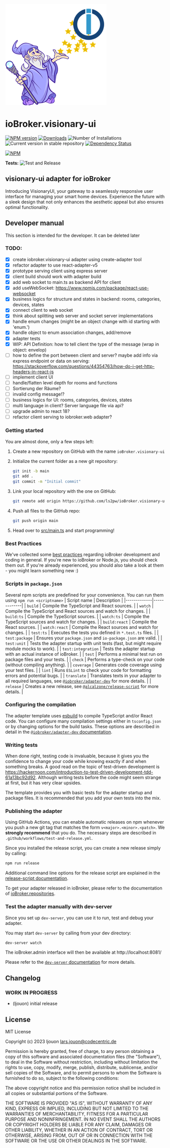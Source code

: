 ![Logo](admin/visionary-ui.png)

# ioBroker.visionary-ui

[![NPM version](https://img.shields.io/npm/v/iobroker.visionary-ui.svg)](https://www.npmjs.com/package/iobroker.visionary-ui)
[![Downloads](https://img.shields.io/npm/dm/iobroker.visionary-ui.svg)](https://www.npmjs.com/package/iobroker.visionary-ui)
![Number of Installations](https://iobroker.live/badges/visionary-ui-installed.svg)
![Current version in stable repository](https://iobroker.live/badges/visionary-ui-stable.svg)
[![Dependency Status](https://img.shields.io/david/ls2pw/iobroker.visionary-ui.svg)](https://david-dm.org/ls2pw/iobroker.visionary-ui)

[![NPM](https://nodei.co/npm/iobroker.visionary-ui.png?downloads=true)](https://nodei.co/npm/iobroker.visionary-ui/)

**Tests:** ![Test and Release](https://github.com/ls2pw/ioBroker.visionary-ui/workflows/Test%20and%20Release/badge.svg)

## visionary-ui adapter for ioBroker

Introducing VisionaryUI, your gateway to a seamlessly responsive user interface for managing your smart home devices.
Experience the future with a sleek design that not only enhances the aesthetic appeal but also ensures optimal
functionality.

## Developer manual

This section is intended for the developer. It can be deleted later

### TODO:

- [x] create iobroker.visionary-ui adapter using create-adapter tool
- [x] refactor adapter to use react-adapter-v5
- [x] prototype serving client using express server
- [x] client build should work with adapter build
- [x] add web socket to main.ts as backend API for client
- [x] add useWebSocket: https://www.npmjs.com/package/react-use-websocket
- [x] business logics for structure and states in backend: rooms, categories, devices, states
- [x] connect client to web socket
- [x] think about splitting web server and socket server implementations
- [x] handle enum changes (might be an object change with id starting with 'enum.')
- [x] handle object to enum association changes, add/remove
- [x] adapter tests
- [x] WIP: API Definition: how to tell client the type of the message (wrap in object: envelop)
- [ ] how to define the port between client and server? maybe add info via express endpoint or data on
  serving: https://stackoverflow.com/questions/44354763/how-do-i-get-http-headers-in-react-js
- [ ] implement client UI
- [ ] handle/flatten level depth for rooms and functions
- [ ] Sortierung der Räume?
- [ ] invalid config message!?
- [ ] business logics for UI: rooms, categories, devices, states
- [ ] multi language in client? Server language file via api?
- [ ] upgrade admin to react 18?
- [ ] refactor client serving to iobroker.web adapter?

### Getting started

You are almost done, only a few steps left:

1. Create a new repository on GitHub with the name `ioBroker.visionary-ui`
1. Initialize the current folder as a new git repository:
    ```bash
    git init -b main
    git add .
    git commit -m "Initial commit"
    ```
1. Link your local repository with the one on GitHub:
    ```bash
    git remote add origin https://github.com/ls2pw/ioBroker.visionary-ui
    ```

1. Push all files to the GitHub repo:
    ```bash
    git push origin main
    ```

1. Head over to [src/main.ts](src/main.ts) and start programming!

### Best Practices

We've collected
some [best practices](https://github.com/ioBroker/ioBroker.repositories#development-and-coding-best-practices) regarding
ioBroker development and coding in general. If you're new to ioBroker or Node.js, you should
check them out. If you're already experienced, you should also take a look at them - you might learn something new :)

### Scripts in `package.json`

Several npm scripts are predefined for your convenience. You can run them using `npm run <scriptname>`
| Script name | Description |
|-------------|-------------|
| `build` | Compile the TypeScript and React sources. |
| `watch` | Compile the TypeScript and React sources and watch for changes. |
| `build:ts` | Compile the TypeScript sources. |
| `watch:ts` | Compile the TypeScript sources and watch for changes. |
| `build:react` | Compile the React sources. |
| `watch:react` | Compile the React sources and watch for changes. |
| `test:ts` | Executes the tests you defined in `*.test.ts` files. |
| `test:package` | Ensures your `package.json` and `io-package.json` are valid. |
| `test:unit` | Tests the adapter startup with unit tests (fast, but might require module mocks to work). |
| `test:integration` | Tests the adapter startup with an actual instance of ioBroker. |
| `test` | Performs a minimal test run on package files and your tests. |
| `check` | Performs a type-check on your code (without compiling anything). |
| `coverage` | Generates code coverage using your test files. |
| `lint` | Runs `ESLint` to check your code for formatting errors and potential bugs. |
| `translate` | Translates texts in your adapter to all required languages,
see [`@iobroker/adapter-dev`](https://github.com/ioBroker/adapter-dev#manage-translations) for more details. |
| `release` | Creates a new release,
see [`@alcalzone/release-script`](https://github.com/AlCalzone/release-script#usage) for more details. |

### Configuring the compilation

The adapter template uses [esbuild](https://esbuild.github.io/) to compile TypeScript and/or React code. You can
configure many compilation settings
either in `tsconfig.json` or by changing options for the build tasks. These options are described in detail in the
[`@iobroker/adapter-dev` documentation](https://github.com/ioBroker/adapter-dev#compile-adapter-files).

### Writing tests

When done right, testing code is invaluable, because it gives you the
confidence to change your code while knowing exactly if and when
something breaks. A good read on the topic of test-driven development
is https://hackernoon.com/introduction-to-test-driven-development-tdd-61a13bc92d92.
Although writing tests before the code might seem strange at first, but it has very
clear upsides.

The template provides you with basic tests for the adapter startup and package files.
It is recommended that you add your own tests into the mix.

### Publishing the adapter

Using GitHub Actions, you can enable automatic releases on npm whenever you push a new git tag that matches the form
`v<major>.<minor>.<patch>`. We **strongly recommend** that you do. The necessary steps are described
in `.github/workflows/test-and-release.yml`.

Since you installed the release script, you can create a new
release simply by calling:

```bash
npm run release
```

Additional command line options for the release script are explained in the
[release-script documentation](https://github.com/AlCalzone/release-script#command-line).

To get your adapter released in ioBroker, please refer to the documentation
of [ioBroker.repositories](https://github.com/ioBroker/ioBroker.repositories#requirements-for-adapter-to-get-added-to-the-latest-repository).

### Test the adapter manually with dev-server

Since you set up `dev-server`, you can use it to run, test and debug your adapter.

You may start `dev-server` by calling from your dev directory:

```bash
dev-server watch
```

The ioBroker.admin interface will then be available at http://localhost:8081/

Please refer to the [`dev-server` documentation](https://github.com/ioBroker/dev-server#command-line) for more details.

## Changelog

<!--
    Placeholder for the next version (at the beginning of the line):
    ### **WORK IN PROGRESS**
-->

### **WORK IN PROGRESS**

* (ljouon) initial release

## License

MIT License

Copyright (c) 2023 ljouon <lars.jouon@codecentric.de>

Permission is hereby granted, free of charge, to any person obtaining a copy
of this software and associated documentation files (the "Software"), to deal
in the Software without restriction, including without limitation the rights
to use, copy, modify, merge, publish, distribute, sublicense, and/or sell
copies of the Software, and to permit persons to whom the Software is
furnished to do so, subject to the following conditions:

The above copyright notice and this permission notice shall be included in all
copies or substantial portions of the Software.

THE SOFTWARE IS PROVIDED "AS IS", WITHOUT WARRANTY OF ANY KIND, EXPRESS OR
IMPLIED, INCLUDING BUT NOT LIMITED TO THE WARRANTIES OF MERCHANTABILITY,
FITNESS FOR A PARTICULAR PURPOSE AND NONINFRINGEMENT. IN NO EVENT SHALL THE
AUTHORS OR COPYRIGHT HOLDERS BE LIABLE FOR ANY CLAIM, DAMAGES OR OTHER
LIABILITY, WHETHER IN AN ACTION OF CONTRACT, TORT OR OTHERWISE, ARISING FROM,
OUT OF OR IN CONNECTION WITH THE SOFTWARE OR THE USE OR OTHER DEALINGS IN THE
SOFTWARE.